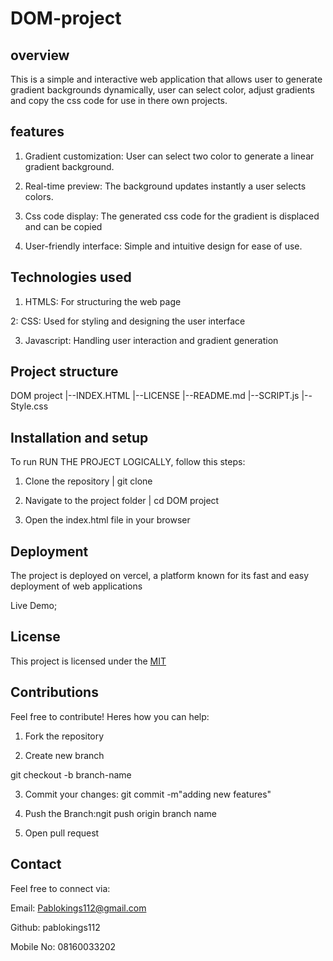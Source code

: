 # DOM-project

## overview

This is a simple and interactive web application that allows user to generate gradient backgrounds dynamically, user can select color, adjust gradients and copy the css code for use in there own projects.

## features 

1. Gradient customization: User can select two color to generate a linear gradient background.

2. Real-time preview: The background updates instantly a user selects colors.

3. Css code display: The generated css code for the gradient is displaced and can be copied 

4. User-friendly interface: Simple and intuitive design for ease of use.


## Technologies used

1. HTMLS: For structuring the web page

2: CSS: Used for styling and designing the user interface

3. Javascript: Handling user interaction and gradient generation


## Project structure

DOM project
|--INDEX.HTML
|--LICENSE
|--README.md
|--SCRIPT.js
|--Style.css


## Installation and setup

To run RUN THE PROJECT LOGICALLY, follow this steps:

1. Clone the repository
| git clone

2. Navigate to the project folder
| cd DOM project

3. Open the index.html file in your browser

## Deployment

The project is deployed on vercel, a platform known for its fast and easy deployment of web applications

Live Demo;

## License

This project is licensed under the [MIT](https://github.com/pablokings112/DOM-project/blob/main/LICENSE)

## Contributions

Feel free to contribute! Heres how  you can help:

1. Fork the repository 

2. Create new branch 

git checkout -b branch-name

3. Commit your changes: git commit -m"adding new features"

4. Push the Branch:ngit push origin branch name 

5. Open pull request

## Contact

Feel free to connect via:

Email: Pablokings112@gmail.com

Github: pablokings112

Mobile No: 08160033202
